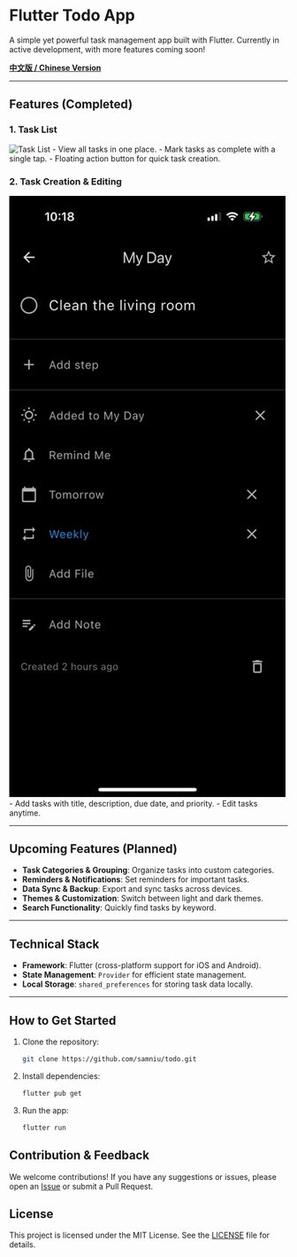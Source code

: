 # Flutter Todo App

A simple yet powerful task management app built with Flutter. Currently in active development, with more features coming soon!

**[中文版 / Chinese Version](README_ZH.md)**

---

## Features (Completed)

### 1. **Task List**
<img src="screenshots/task_list.png" alt="Task List" width="500" /> 
- View all tasks in one place.  
- Mark tasks as complete with a single tap.  
- Floating action button for quick task creation.  

### 2. **Task Creation & Editing**
<img src="screenshots/edit_task.png" alt="Task Edit" width="500" /> 
- Add tasks with title, description, due date, and priority.  
- Edit tasks anytime.  

---

## Upcoming Features (Planned)

- **Task Categories & Grouping**: Organize tasks into custom categories.  
- **Reminders & Notifications**: Set reminders for important tasks.  
- **Data Sync & Backup**: Export and sync tasks across devices.  
- **Themes & Customization**: Switch between light and dark themes.  
- **Search Functionality**: Quickly find tasks by keyword.  

---

## Technical Stack

- **Framework**: Flutter (cross-platform support for iOS and Android).  
- **State Management**: `Provider` for efficient state management.  
- **Local Storage**: `shared_preferences` for storing task data locally.  

---

## How to Get Started

1. Clone the repository:  
   ```bash
   git clone https://github.com/samniu/todo.git

2. Install dependencies:
    ```bash
    flutter pub get

3. Run the app:
    ```bash
    flutter run

## Contribution & Feedback
We welcome contributions! If you have any suggestions or issues, please open an [Issue](https://github.com/samniu/todo/issues) or submit a Pull Request.    

## License
This project is licensed under the MIT License. See the [LICENSE](LICENSE) file for details.